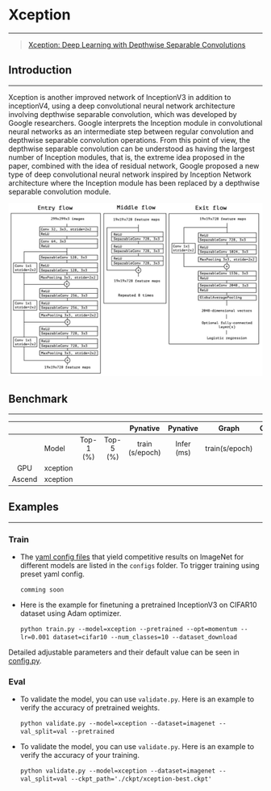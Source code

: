 # Xception
***
> [Xception: Deep Learning with Depthwise Separable Convolutions](https://arxiv.org/pdf/1610.02357.pdf)

## Introduction
***
Xception is another improved network of InceptionV3 in addition to inceptionV4, using a deep convolutional neural network architecture involving depthwise separable convolution, which was developed by Google researchers. Google interprets the Inception module in convolutional neural networks as an intermediate step between regular convolution and depthwise separable convolution operations. From this point of view, the depthwise separable convolution can be understood as having the largest number of Inception modules, that is, the extreme idea proposed in the paper, combined with the idea of residual network, Google proposed a new type of deep convolutional neural network inspired by Inception Network architecture where the Inception module has been replaced by a depthwise separable convolution module.

![](./Xception.jpg)



## Benchmark

------

|        |          |           |           |    Pynative     |  Pynative  |     Graph      |   Graph    |           |            |
| :----: | -------- | :-------: | :-------: | :-------------: | :--------: | :------------: | :--------: | :-------: | :--------: |
|        | Model    | Top-1 (%) | Top-5 (%) | train (s/epoch) | Infer (ms) | train(s/epoch) | Infer (ms) | Download  |   Config   |
|  GPU   | xception |           |           |                 |            |                |            | [model]() | [config]() |
| Ascend | xception |           |           |                 |            |                |            |           |            |



## Examples

***

### Train

- The [yaml config files](../../configs) that yield competitive results on ImageNet for different models are listed in the `configs` folder. To trigger training using preset yaml config. 

  ```shell
  comming soon
  ```


- Here is the example for finetuning a pretrained InceptionV3 on CIFAR10 dataset using Adam optimizer.

  ```shell
  python train.py --model=xception --pretrained --opt=momentum --lr=0.001 dataset=cifar10 --num_classes=10 --dataset_download
  ```

Detailed adjustable parameters and their default value can be seen in [config.py](../../config.py).

### Eval

- To validate the model, you can use `validate.py`. Here is an example to verify the accuracy of pretrained weights.

  ```shell
  python validate.py --model=xception --dataset=imagenet --val_split=val --pretrained
  ```

- To validate the model, you can use `validate.py`. Here is an example to verify the accuracy of your training.

  ```shell
  python validate.py --model=xception --dataset=imagenet --val_split=val --ckpt_path='./ckpt/xception-best.ckpt'
  ```


